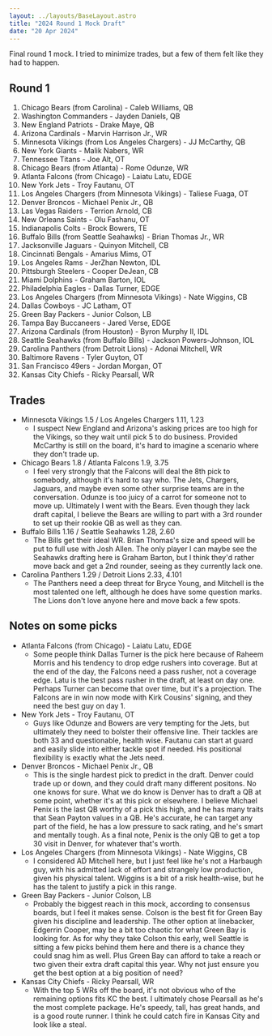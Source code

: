 ```yaml
---
layout: ../layouts/BaseLayout.astro
title: "2024 Round 1 Mock Draft"
date: "20 Apr 2024"
---
```


Final round 1 mock. I tried to minimize trades, but a few of them felt like they had to happen.
## Round 1

1) Chicago Bears (from Carolina) - Caleb Williams, QB
2) Washington Commanders - Jayden Daniels, QB
3) New England Patriots - Drake Maye, QB
4) Arizona Cardinals - Marvin Harrison Jr., WR
5) Minnesota Vikings (from Los Angeles Chargers) - JJ McCarthy, QB
6) New York Giants - Malik Nabers, WR
7) Tennessee Titans - Joe Alt, OT
8) Chicago Bears (from Atlanta) - Rome Odunze, WR 
9) Atlanta Falcons (from Chicago) - Laiatu Latu, EDGE
10) New York Jets - Troy Fautanu, OT
11) Los Angeles Chargers (from Minnesota Vikings) - Taliese Fuaga, OT
12) Denver Broncos - Michael Penix Jr., QB
13) Las Vegas Raiders - Terrion Arnold, CB
14) New Orleans Saints - Olu Fashanu, OT
15) Indianapolis Colts - Brock Bowers, TE
16) Buffalo Bills (from Seattle Seahawks) - Brian Thomas Jr., WR 
17) Jacksonville Jaguars - Quinyon Mitchell, CB
18) Cincinnati Bengals - Amarius Mims, OT
19) Los Angeles Rams  - JerZhan Newton, IDL
20) Pittsburgh Steelers - Cooper DeJean, CB
21) Miami Dolphins - Graham Barton, IOL
22) Philadelphia Eagles - Dallas Turner, EDGE
23) Los Angeles Chargers (from Minnesota Vikings) - Nate Wiggins, CB
24) Dallas Cowboys - JC Latham, OT
25) Green Bay Packers - Junior Colson, LB
26) Tampa Bay Buccaneers - Jared Verse, EDGE
27) Arizona Cardinals (from Houston) - Byron Murphy II, IDL
28) Seattle Seahawks (from Buffalo Bills) - Jackson Powers-Johnson, IOL
29) Carolina Panthers (from Detroit Lions) - Adonai Mitchell, WR
30) Baltimore Ravens - Tyler Guyton, OT
31) San Francisco 49ers - Jordan Morgan, OT
32) Kansas City Chiefs - Ricky Pearsall, WR

## Trades

* Minnesota Vikings 1.5 / Los Angeles Chargers 1.11, 1.23
	* I suspect New England and Arizona's asking prices are too high for the Vikings, so they wait until pick 5 to do business. Provided McCarthy is still on the board, it's hard to imagine a scenario where they don't trade up. 
* Chicago Bears 1.8 / Atlanta Falcons 1.9, 3.75
	* I feel very strongly that the Falcons will deal the 8th pick to somebody, although it's hard to say who. The Jets, Chargers, Jaguars, and maybe even some other surprise teams are in the conversation. Odunze is too juicy of a carrot for someone not to move up. Ultimately I went with the Bears. Even though they lack draft capital, I believe the Bears are willing to part with a 3rd rounder to set up their rookie QB as well as they can.
* Buffalo Bills 1.16 / Seattle Seahawks 1.28, 2.60
	* The Bills get their ideal WR. Brian Thomas's size and speed will be put to full use with Josh Allen. The only player I can maybe see the Seahawks drafting here is Graham Barton, but I think they'd rather move back and get a 2nd rounder, seeing as they currently lack one. 
* Carolina Panthers 1.29 / Detroit Lions 2.33, 4.101
	* The Panthers need a deep threat for Bryce Young, and Mitchell is the most talented one left, although he does have some question marks. The Lions don't love anyone here and move back a few spots. 
## Notes on some picks

* Atlanta Falcons (from Chicago) - Laiatu Latu, EDGE
	* Some people think Dallas Turner is the pick here because of Raheem Morris and his tendency to drop edge rushers into coverage. But at the end of the day, the Falcons need a pass rusher, not a coverage edge. Latu is the best pass rusher in the draft, at least on day one. Perhaps Turner can become that over time, but it's a projection. The Falcons are in win now mode with Kirk Cousins' signing, and they need the best guy on day 1. 
* New York Jets - Troy Fautanu, OT
	* Guys like Odunze and Bowers are very tempting for the Jets, but ultimately they need to bolster their offensive line. Their tackles are both 33 and questionable, health wise. Fautanu can start at guard and easily slide into either tackle spot if needed. His positional flexibility is exactly what the Jets need.
* Denver Broncos - Michael Penix Jr., QB
	* This is the single hardest pick to predict in the draft. Denver could trade up or down, and they could draft many different positons. No one knows for sure. What we do know is Denver has to draft a QB at some point, whether it's at this pick or elsewhere. I believe Michael Penix is the last QB worthy of a pick this high, and he has many traits that Sean Payton values in a QB. He's accurate, he can target any part of the field, he has a low pressure to sack rating, and he's smart and mentally tough. As a final note, Penix is the only QB to get a top 30 visit in Denver, for whatever that's worth. 
* Los Angeles Chargers (from Minnesota Vikings) - Nate Wiggins, CB
	* I considered AD Mitchell here, but I just feel like he's not a Harbaugh guy, with his admitted lack of effort and strangely low production, given his physical talent. Wiggins is a bit of a risk health-wise, but he has the talent to justify a pick in this range.
* Green Bay Packers - Junior Colson, LB
	* Probably the biggest reach in this mock, according to consensus boards, but I feel it makes sense. Colson is the best fit for Green Bay given his discipline and leadership. The other option at linebacker, Edgerrin Cooper, may be a bit too chaotic for what Green Bay is looking for. As for why they take Colson this early, well Seattle is sitting a few picks behind them here and there is a chance they could snag him as well. Plus Green Bay can afford to take a reach or two given their extra draft capital this year. Why not just ensure you get the best option at a big position of need?
* Kansas City Chiefs - Ricky Pearsall, WR
	* With the top 5 WRs off the board, it's not obvious who of the remaining options fits KC the best. I ultimately chose Pearsall as he's the most complete package. He's speedy, tall, has great hands, and is a good route runner. I think he could catch fire in Kansas City and look like a steal. 
